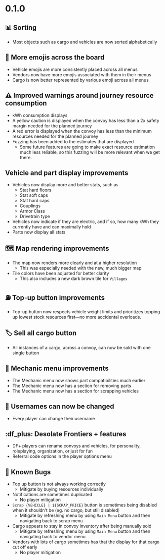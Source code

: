 

<!------ 0.1.0 -------------------------------------------------------------------------------------------------------->
# 0.1.0


## 📊 Sorting
- Most objects such as cargo and vehicles are now sorted alphabetically


## 🫥 More emojis across the board
- Vehicle emojis are more consistently placed across all menus
- Vendors now have more emojis associated with them in their menus
- Cargo is now better represented by various emoji across all menus


## ⚠️ Improved warnings around journey resource consumption
- kWh consumption displays
- A yellow caution is displayed when the convoy has less than a 2x safety margin needed for the planned journey
- A red error is displayed when the convoy has less than the minimum resources needed for the planned journey
- Fuzzing has been added to the estimates that are displayed
  - Some future features are going to make exact resource estimation much less reliable, so this fuzzing will be more relevant when we get there.


## Vehicle and part display improvements
- Vehicles now display more and better stats, such as
  - Stat hard floors
  - Stat soft caps
  - Stat hard caps
  - Couplings
  - Armor Class
  - Drivetrain type
- Vehicles now indicate if they are electric, and if so, how many kWh they currently have and can maximally hold
- Parts now display all stats


## 🗺️ Map rendering improvements
- The map now renders more clearly and at a higher resolution
  - This was especially needed with the new, much bigger map
- Tile colors have been adjusted for better clarity
  - This also includes a new dark brown tile for `Villages`


## ⛽️ Top-up button improvements
- Top-up button now respects vehicle weight limits and prioritizes topping up lowest stock resources first—no more accidental overloads.


## 🏷️ Sell all cargo button
- All instances of a cargo, across a convoy, can now be sold with one single button


## 🔧 Mechanic menu improvements
- The Mechanic menu now shows part compatibilities much earlier
- The Mechanic menu now has a section for removing parts
- The Mechanic menu now has a section for scrapping vehicles


## 🪪 Usernames can now be changed
- Every player can change their username


## :df_plus: Desolate Frontiers + features
- DF+ players can rename convoys and vehicles, for personality, roleplaying, organization, or just for fun
- Referral code options in the player options menu


## 🐛 Known Bugs
- Top up button is not always working correctly
  - Mitigate by buying resources individually
- Notifications are sometimes duplicated
  - No player mitigation
- `Scrap {VEHICLE} | ${SCRAP_PRICE}` button is sometimes being disabled when it shouldn't be (eg. no cargo, but still disabled)
  - Mitigate by refreshing menu by using `Main Menu` button and then navigating back to scrap menu
- Cargo appears to stay in convoy inventory after being manually sold
  - Mitigate by refreshing menu by using `Main Menu` button and then navigating back to vendor menu
- Vendors with lots of cargo sometimes has that the display for that cargo cut off early
  - No player mitigation
